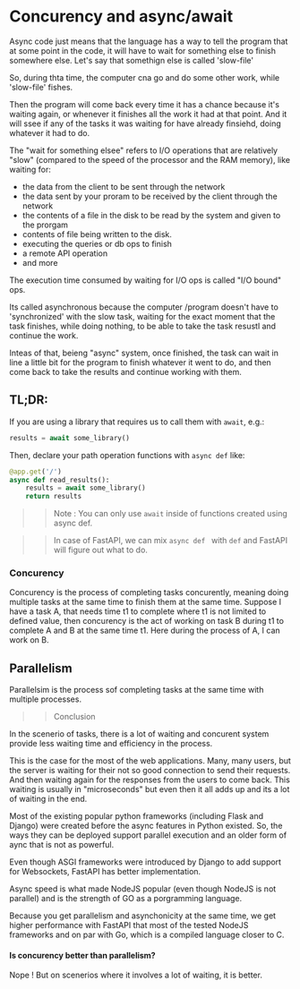 # Concurency and async/await

Async code just means that the language has a way to tell the program that at some point in the code, it will have to wait for something else to finish somewhere else. Let's say that somethign else is called 'slow-file'

So, during thta time, the computer cna go and do some other work, while 'slow-file' fishes.

Then the program will come back every time it has a chance because it's waiting again, or whenever it finishes all the work it had at that point. And it will ssee if any of the tasks it was waiting for have already finsiehd, doing whatever it had to do.

The "wait for something elsee" refers to I/O operations that are relatively "slow" (compared to the speed of the processor and the RAM memory), like waiting for:

- the data from the client to be sent through the network
- the data sent by your proram to be received by the client through the network
- the contents of a file in the disk to be read by the system and given to the prorgam
- contents of file being written to the disk.
- executing the queries or db ops to finish
- a remote API operation
- and more 

The execution time consumed by waiting for I/O ops is called "I/O bound" ops.

Its called asynchronous because the computer /program doesn't have to 'synchronized' with the slow task, waiting for the exact moment that the task finishes, while doing nothing, to be able to take the task resustl and continue the work.

Inteas of that, beieng "async" system, once finished, the task can wait in line a little bit for the program to finish whatever it went to do, and then come back to take the results and continue working with them.


## TL;DR:
If you are using a library that requires us to call them with `await`, e.g.:

```python
results = await some_library()
```

Then, declare your path operation functions with `async def` like:

```python
@app.get('/')
async def read_results():
    results = await some_library()
    return results
```

>> Note : You can only use `await` inside of functions created using async def.

>> In case of FastAPI, we can mix `async def ` with `def` and FastAPI will figure out what to do.


### Concurency
Concurency is the process of completing tasks concurently, meaning doing multiple tasks at the same time to finish them at the same time.
Suppose I have a task A, that needs time t1 to complete where t1 is not limited to defined value, then concurency is the act of working on task B during t1 to complete A and B at the same time t1. Here during the process of A, I can work on B.

## Parallelism
Parallelsim is the process sof completing tasks at the same time with multiple processes.

>> Conclusion

In the scenerio of tasks, there is a lot of waiting and concurent system provide less waiting time and efficiency in the process.

This is the case for the most of the web applications. Many, many users, but the server is waiting for their not so good connection to send their requests. And then waiting again for the responses from the users to come back. 
This waiting is usually in "microseconds" but even then it all adds up and its a lot of waiting in the end.

Most of the existing popular python frameworks (including Flask and Django) were created before the async features in Python existed. So, the ways they can be deployed support parallel execution and an older form of aync that is not as powerful.

Even though ASGI frameworks were introduced by Django to add support for Websockets, FastAPI has better implementation.

Async speed is what made NodeJS popular (even though NodeJS is not parallel) and is the strength of GO as a porgramming language.

Because you get parallelism and asynchonicity at the same time, we get higher performance with FastAPI that most of the tested NodeJS frameworks and on par with Go, which is a compiled language closer to C. 

#### Is concurency better than parallelism?
Nope ! But on scenerios where it involves a lot of waiting, it is better. 
